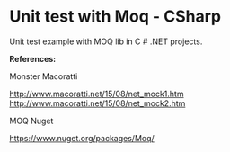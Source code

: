 # Unit test with Moq - CSharp

Unit test example with MOQ lib in C # .NET projects.

**References:**

Monster Macoratti

http://www.macoratti.net/15/08/net_mock1.htm
http://www.macoratti.net/15/08/net_mock2.htm

MOQ Nuget

https://www.nuget.org/packages/Moq/
